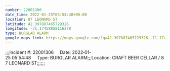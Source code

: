 ```yaml
---
number: 22001306
date_time: 2022-01-25T05:54:48+00:00
location: 87 LEONARD ST
latitude: 42.397887465729326
longitude: -71.17458858116278
type: BURGLAR ALARM
google_maps_link: https://maps.google.com/?q=42.397887465729326,-71.17458858116278
---
```


;;;Incident #: 22001306     Date: 2022‐01‐25 05:54:48     Type: BURGLAR ALARM;;;Location: CRAFT BEER CELLAR / 87 LEONARD ST;;;;;;
